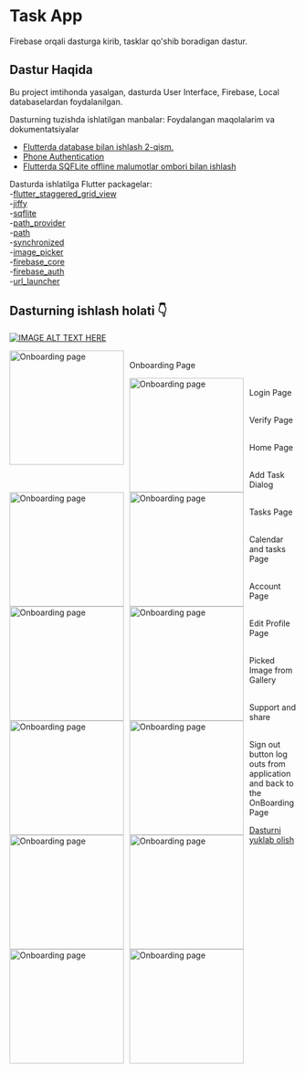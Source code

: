 # Task App

Firebase orqali dasturga kirib, tasklar qo'shib boradigan dastur.

## Dastur Haqida

Bu project imtihonda yasalgan, dasturda User Interface, Firebase, Local databaselardan foydalanilgan. 

Dasturning tuzishda ishlatilgan manbalar:
  Foydalangan maqolalarim va dokumentatsiyalar
- [Flutterda database bilan ishlash 2-qism. ](https://medium.com/@abdullohabduxalilov1982/flutterda-database-bilan-ishlash-2-qism-databasega-malumot-qoshish-o-chirish-va-update-qilish-4890ffc8a572)
- [Phone Authentication](https://firebase.flutter.dev/docs/auth/phone)
- [Flutterda SQFLite offline malumotlar ombori bilan ishlash](https://asadbekdev.medium.com/flutterda-sqflite-offline-malumotlar-ombori-bilan-ishlash-8619c13dbe19)

Dasturda ishlatilga Flutter packagelar: </br>
-[flutter_staggered_grid_view](https://pub.dev/packages/flutter_staggered_grid_view) </br>
-[jiffy](https://pub.dev/packages/jiffy) </br>
-[sqflite](https://pub.dev/packages/sqflite) </br>
-[path_provider](https://pub.dev/packages/path_provider) </br>
-[path](https://pub.dev/packages/path) </br>
-[synchronized](https://pub.dev/packages/synchronized) </br>
-[image_picker](https://pub.dev/packages/image_picker) </br>
-[firebase_core](https://pub.dev/packages/firebase_core) </br>
-[firebase_auth](https://pub.dev/packages/firebase_auth) </br>
-[url_launcher](https://pub.dev/packages/url_launcher) </br>

## Dasturning ishlash holati 👇


[![IMAGE ALT TEXT HERE](https://img.youtube.com/vi/8K3I8-Uc5cM/0.jpg)](https://www.youtube.com/watch?v=8K3I8-Uc5cM)

<img src="https://i.imgur.com/V8PVZLi.jpg"
     alt="Onboarding page"
     style="float: left; margin-right: 10px;" width="200" />
      </br>
 Onboarding Page
     
 <img src="https://i.imgur.com/dTdLBRS.jpg"
     alt="Onboarding page"
     style="float: left; margin-right: 10px;" width="200"/>
      </br>
 Login Page
 
  <img src="https://i.imgur.com/tkqZFQ4.jpg"
     alt="Onboarding page"
     style="float: left; margin-right: 10px;" width="200"/>
      </br>
 Verify Page
 
 <img src="https://i.imgur.com/NT0zZbd.jpg"
     alt="Onboarding page"
     style="float: left; margin-right: 10px;" width="200" />
      </br>
 Home Page
 
 <img src="https://i.imgur.com/cCcp4ql.jpg"
     alt="Onboarding page"
     style="float: left; margin-right: 10px;" width="200" />
      </br>
 Add Task Dialog
 
 <img src="https://i.imgur.com/4nOt8dD.jpg"
     alt="Onboarding page"
     style="float: left; margin-right: 10px;" width="200" />
      </br>
 Tasks Page
 
 <img src="https://i.imgur.com/OFn0cE2.jpg"
     alt="Onboarding page"
     style="float: left; margin-right: 10px;" width="200" />
      </br>
 Calendar and tasks Page
 
 <img src="https://i.imgur.com/0vT8aHl.jpg"
     alt="Onboarding page"
     style="float: left; margin-right: 10px;" width="200" />
      </br>
 Account Page
 
  <img src="https://i.imgur.com/CP6GeNE.jpg"
     alt="Onboarding page"
     style="float: left; margin-right: 10px;" width="200" />
      </br>
 Edit Profile Page
 
 <img src="https://i.imgur.com/b38bSCP.jpg"
     alt="Onboarding page"
     style="float: left; margin-right: 10px;" width="200" />
      </br>
 Picked Image from Gallery
 
 <img src="https://i.imgur.com/n8lUzNt.jpg"
     alt="Onboarding page"
     style="float: left; margin-right: 10px;" width="200" />
      </br>
 Support and share 
 
 <img src="https://i.imgur.com/V1EuxNd.jpg"
     alt="Onboarding page"
     style="float: left; margin-right: 10px;" width="200" />
      </br>
 Sign out button log outs from application and back to the OnBoarding Page
 
 <a href="https://github.com/asadbekdev/taskapp/blob/main/TaskApp.apk" download>Dasturni yuklab olish</a>
    
